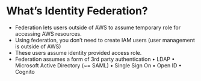 # What’s Identity Federation?
- Federation lets users outside of AWS to assume temporary role for accessing AWS resources.
- Using federation, you don’t need to create IAM users (user management is outside of AWS)
- These users assume identity provided access role.
- Federation assumes a form of 3rd party authentication
  • LDAP
  • Microsoft Active Directory (~= SAML)
  • Single Sign On
  • Open ID
  • Cognito
